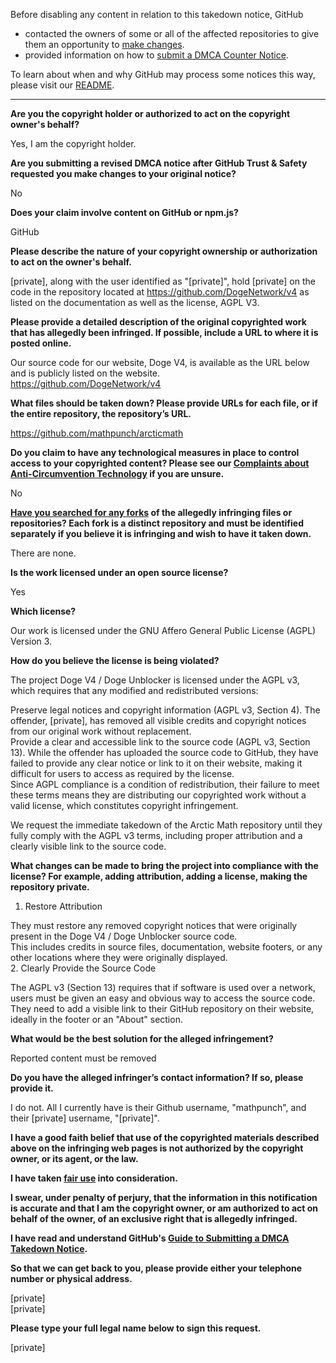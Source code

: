 Before disabling any content in relation to this takedown notice, GitHub
- contacted the owners of some or all of the affected repositories to give them an opportunity to [make changes](https://docs.github.com/en/github/site-policy/dmca-takedown-policy#a-how-does-this-actually-work).
- provided information on how to [submit a DMCA Counter Notice](https://docs.github.com/en/articles/guide-to-submitting-a-dmca-counter-notice).

To learn about when and why GitHub may process some notices this way, please visit our [README](https://github.com/github/dmca/blob/master/README.md#anatomy-of-a-takedown-notice).

---

**Are you the copyright holder or authorized to act on the copyright owner's behalf?**

Yes, I am the copyright holder.

**Are you submitting a revised DMCA notice after GitHub Trust & Safety requested you make changes to your original notice?**

No

**Does your claim involve content on GitHub or npm.js?**

GitHub

**Please describe the nature of your copyright ownership or authorization to act on the owner's behalf.**

[private], along with the user identified as "[private]", hold [private] on the code in the repository located at https://github.com/DogeNetwork/v4 as listed on the documentation as well as the license, AGPL V3.

**Please provide a detailed description of the original copyrighted work that has allegedly been infringed. If possible, include a URL to where it is posted online.**

Our source code for our website, Doge V4, is available as the URL below and is publicly listed on the website.  
https://github.com/DogeNetwork/v4

**What files should be taken down? Please provide URLs for each file, or if the entire repository, the repository’s URL.**

https://github.com/mathpunch/arcticmath

**Do you claim to have any technological measures in place to control access to your copyrighted content? Please see our <a href="https://docs.github.com/articles/guide-to-submitting-a-dmca-takedown-notice#complaints-about-anti-circumvention-technology">Complaints about Anti-Circumvention Technology</a> if you are unsure.**

No

**<a href="https://docs.github.com/articles/dmca-takedown-policy#b-what-about-forks-or-whats-a-fork">Have you searched for any forks</a> of the allegedly infringing files or repositories? Each fork is a distinct repository and must be identified separately if you believe it is infringing and wish to have it taken down.**

There are none.

**Is the work licensed under an open source license?**

Yes

**Which license?**

Our work is licensed under the GNU Affero General Public License (AGPL) Version 3.

**How do you believe the license is being violated?**

The project Doge V4 / Doge Unblocker is licensed under the AGPL v3, which requires that any modified and redistributed versions:

Preserve legal notices and copyright information (AGPL v3, Section 4). The offender, [private], has removed all visible credits and copyright notices from our original work without replacement.  
Provide a clear and accessible link to the source code (AGPL v3, Section 13). While the offender has uploaded the source code to GitHub, they have failed to provide any clear notice or link to it on their website, making it difficult for users to access as required by the license.  
Since AGPL compliance is a condition of redistribution, their failure to meet these terms means they are distributing our copyrighted work without a valid license, which constitutes copyright infringement.

We request the immediate takedown of the Arctic Math repository until they fully comply with the AGPL v3 terms, including proper attribution and a clearly visible link to the source code.

**What changes can be made to bring the project into compliance with the license? For example, adding attribution, adding a license, making the repository private.**

1. Restore Attribution

They must restore any removed copyright notices that were originally present in the Doge V4 / Doge Unblocker source code.  
This includes credits in source files, documentation, website footers, or any other locations where they were originally displayed.  
2. Clearly Provide the Source Code

The AGPL v3 (Section 13) requires that if software is used over a network, users must be given an easy and obvious way to access the source code.  
They need to add a visible link to their GitHub repository on their website, ideally in the footer or an "About" section.

**What would be the best solution for the alleged infringement?**

Reported content must be removed

**Do you have the alleged infringer’s contact information? If so, please provide it.**

I do not. All I currently have is their Github username, "mathpunch", and their [private] username, "[private]".

**I have a good faith belief that use of the copyrighted materials described above on the infringing web pages is not authorized by the copyright owner, or its agent, or the law.**

**I have taken <a href="https://www.lumendatabase.org/topics/22">fair use</a> into consideration.**

**I swear, under penalty of perjury, that the information in this notification is accurate and that I am the copyright owner, or am authorized to act on behalf of the owner, of an exclusive right that is allegedly infringed.**

**I have read and understand GitHub's <a href="https://docs.github.com/articles/guide-to-submitting-a-dmca-takedown-notice/">Guide to Submitting a DMCA Takedown Notice</a>.**

**So that we can get back to you, please provide either your telephone number or physical address.**

[private]  
[private]  

**Please type your full legal name below to sign this request.**

[private]  
